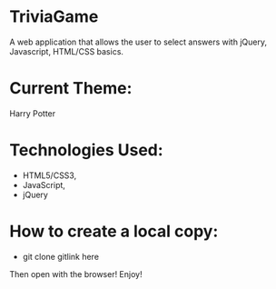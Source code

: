 # TriviaGame

A web application that allows the user to select answers with jQuery, Javascript, HTML/CSS basics.

# Current Theme:

Harry Potter 

# Technologies Used:
* HTML5/CSS3,
* JavaScript,
* jQuery

# How to create a local copy:
* git clone gitlink here

Then open with the browser! Enjoy!

